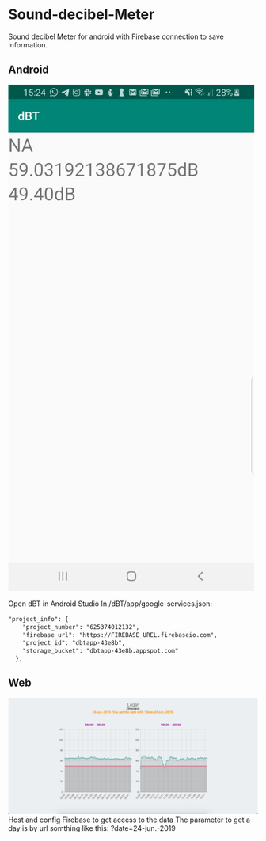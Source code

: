 # Sound-decibel-Meter
Sound decibel Meter for android with Firebase connection to save information.

## Android
![Adnroid](https://raw.githubusercontent.com/wgcv/Sound-decibel-Meter/master/android.jpeg)

Open dBT in Android Studio
In /dBT/app/google-services.json:
```
"project_info": {
    "project_number": "625374012132",
    "firebase_url": "https://FIREBASE_UREL.firebaseio.com",
    "project_id": "dbtapp-43e8b",
    "storage_bucket": "dbtapp-43e8b.appspot.com"
  },
```

## Web
![Adnroid](https://raw.githubusercontent.com/wgcv/Sound-decibel-Meter/master/dashboard.png)
Host and config Firebase to get access to the data
The parameter to get a day is by url somthing like this: ?date=24-jun.-2019
